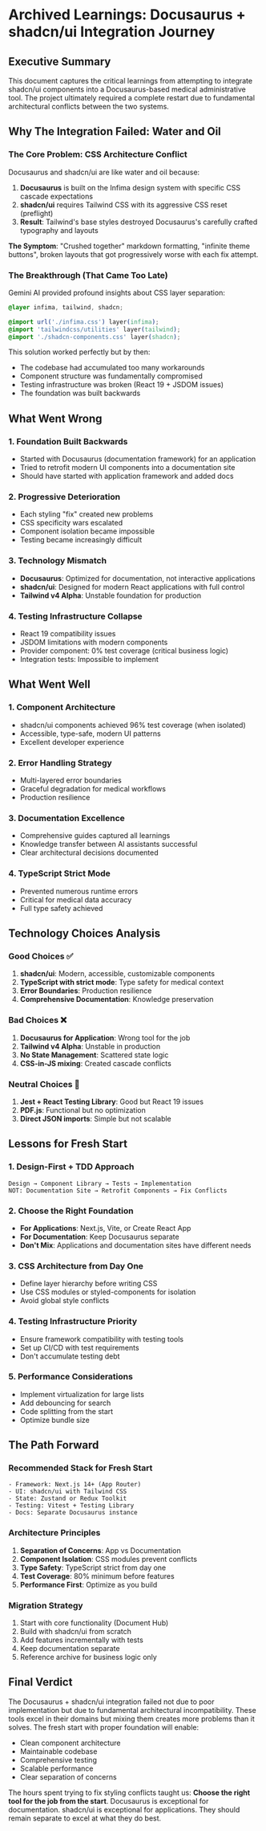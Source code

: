 # Archived Learnings: Docusaurus + shadcn/ui Integration Journey

## Executive Summary

This document captures the critical learnings from attempting to integrate shadcn/ui components into a Docusaurus-based medical administrative tool. The project ultimately required a complete restart due to fundamental architectural conflicts between the two systems.

## Why The Integration Failed: Water and Oil

### The Core Problem: CSS Architecture Conflict

Docusaurus and shadcn/ui are like water and oil because:

1. **Docusaurus** is built on the Infima design system with specific CSS cascade expectations
2. **shadcn/ui** requires Tailwind CSS with its aggressive CSS reset (preflight)
3. **Result**: Tailwind's base styles destroyed Docusaurus's carefully crafted typography and layouts

**The Symptom**: "Crushed together" markdown formatting, "infinite theme buttons", broken layouts that got progressively worse with each fix attempt.

### The Breakthrough (That Came Too Late)

Gemini AI provided profound insights about CSS layer separation:
```css
@layer infima, tailwind, shadcn;

@import url('./infima.css') layer(infima);
@import 'tailwindcss/utilities' layer(tailwind);
@import './shadcn-components.css' layer(shadcn);
```

This solution worked perfectly but by then:
- The codebase had accumulated too many workarounds
- Component structure was fundamentally compromised
- Testing infrastructure was broken (React 19 + JSDOM issues)
- The foundation was built backwards

## What Went Wrong

### 1. **Foundation Built Backwards**
- Started with Docusaurus (documentation framework) for an application
- Tried to retrofit modern UI components into a documentation site
- Should have started with application framework and added docs

### 2. **Progressive Deterioration**
- Each styling "fix" created new problems
- CSS specificity wars escalated
- Component isolation became impossible
- Testing became increasingly difficult

### 3. **Technology Mismatch**
- **Docusaurus**: Optimized for documentation, not interactive applications
- **shadcn/ui**: Designed for modern React applications with full control
- **Tailwind v4 Alpha**: Unstable foundation for production

### 4. **Testing Infrastructure Collapse**
- React 19 compatibility issues
- JSDOM limitations with modern components
- Provider component: 0% test coverage (critical business logic)
- Integration tests: Impossible to implement

## What Went Well

### 1. **Component Architecture**
- shadcn/ui components achieved 96% test coverage (when isolated)
- Accessible, type-safe, modern UI patterns
- Excellent developer experience

### 2. **Error Handling Strategy**
- Multi-layered error boundaries
- Graceful degradation for medical workflows
- Production resilience

### 3. **Documentation Excellence**
- Comprehensive guides captured all learnings
- Knowledge transfer between AI assistants successful
- Clear architectural decisions documented

### 4. **TypeScript Strict Mode**
- Prevented numerous runtime errors
- Critical for medical data accuracy
- Full type safety achieved

## Technology Choices Analysis

### Good Choices ✅
1. **shadcn/ui**: Modern, accessible, customizable components
2. **TypeScript with strict mode**: Type safety for medical context
3. **Error Boundaries**: Production resilience
4. **Comprehensive Documentation**: Knowledge preservation

### Bad Choices ❌
1. **Docusaurus for Application**: Wrong tool for the job
2. **Tailwind v4 Alpha**: Unstable in production
3. **No State Management**: Scattered state logic
4. **CSS-in-JS mixing**: Created cascade conflicts

### Neutral Choices 🔄
1. **Jest + React Testing Library**: Good but React 19 issues
2. **PDF.js**: Functional but no optimization
3. **Direct JSON imports**: Simple but not scalable

## Lessons for Fresh Start

### 1. **Design-First + TDD Approach**
```
Design → Component Library → Tests → Implementation
NOT: Documentation Site → Retrofit Components → Fix Conflicts
```

### 2. **Choose the Right Foundation**
- **For Applications**: Next.js, Vite, or Create React App
- **For Documentation**: Keep Docusaurus separate
- **Don't Mix**: Applications and documentation sites have different needs

### 3. **CSS Architecture from Day One**
- Define layer hierarchy before writing CSS
- Use CSS modules or styled-components for isolation
- Avoid global style conflicts

### 4. **Testing Infrastructure Priority**
- Ensure framework compatibility with testing tools
- Set up CI/CD with test requirements
- Don't accumulate testing debt

### 5. **Performance Considerations**
- Implement virtualization for large lists
- Add debouncing for search
- Code splitting from the start
- Optimize bundle size

## The Path Forward

### Recommended Stack for Fresh Start
```
- Framework: Next.js 14+ (App Router)
- UI: shadcn/ui with Tailwind CSS
- State: Zustand or Redux Toolkit
- Testing: Vitest + Testing Library
- Docs: Separate Docusaurus instance
```

### Architecture Principles
1. **Separation of Concerns**: App vs Documentation
2. **Component Isolation**: CSS modules prevent conflicts
3. **Type Safety**: TypeScript strict from day one
4. **Test Coverage**: 80% minimum before features
5. **Performance First**: Optimize as you build

### Migration Strategy
1. Start with core functionality (Document Hub)
2. Build with shadcn/ui from scratch
3. Add features incrementally with tests
4. Keep documentation separate
5. Reference archive for business logic only

## Final Verdict

The Docusaurus + shadcn/ui integration failed not due to poor implementation but due to fundamental architectural incompatibility. These tools excel in their domains but mixing them creates more problems than it solves. The fresh start with proper foundation will enable:

- Clean component architecture
- Maintainable codebase
- Comprehensive testing
- Scalable performance
- Clear separation of concerns

The hours spent trying to fix styling conflicts taught us: **Choose the right tool for the job from the start**. Docusaurus is exceptional for documentation. shadcn/ui is exceptional for applications. They should remain separate to excel at what they do best.